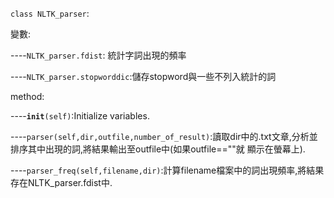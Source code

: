 <code>class NLTK_parser</code>:

變數:

  ----<code>NLTK_parser.fdist</code>:	統計字詞出現的頻率

  ----<code>NLTK_parser.stopworddic</code>:儲存stopword與一些不列入統計的詞

method:

  ----<code>__init__(self)</code>:Initialize variables.

  ----<code>parser(self,dir,outfile,number_of_result)</code>:讀取dir中的.txt文章,分析並排序其中出現的詞,將結果輸出至outfile中(如果outfile==""就  顯示在螢幕上).

  ----<code>parser_freq(self,filename,dir)</code>:計算filename檔案中的詞出現頻率,將結果存在NLTK_parser.fdist中.


